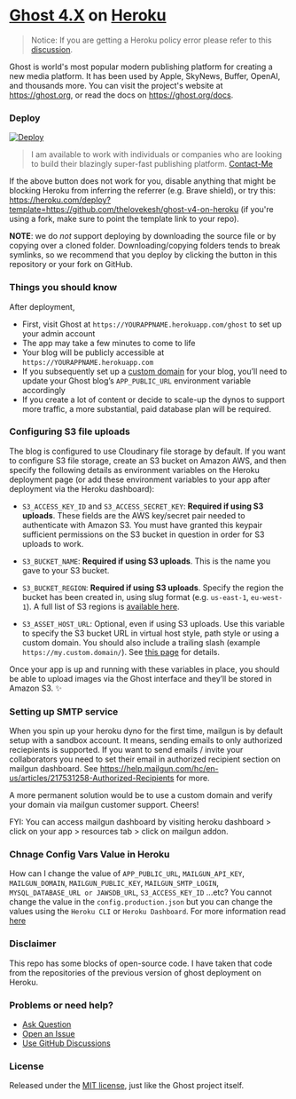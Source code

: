 # [Ghost 4.X](https://github.com/TryGhost/Ghost) on [Heroku](https://heroku.com)
> Notice: If you are getting a Heroku policy error please refer to this [discussion](https://github.com/thelovekesh/ghost-v4-on-heroku/discussions/24).

Ghost is world's most popular modern publishing platform for creating a new media platform. It has been used by Apple, SkyNews, Buffer, OpenAI, and thousands more.
You can visit the project's website at <a href="https://ghost.org/" target="_blank">https://ghost.org</a>, or read the docs on <a href="https://ghost.org/docs" target="_blank">https://ghost.org/docs</a>.

### Deploy

[![Deploy](https://www.herokucdn.com/deploy/button.svg)](https://heroku.com/deploy)

> I am available to work with individuals or companies who are looking to build their blazingly super-fast publishing platform. [Contact-Me](https://bit.ly/getfastblog)


If the above button does not work for you, disable anything that might be blocking Heroku from inferring the referrer (e.g. Brave shield), or try this: https://heroku.com/deploy?template=https://github.com/thelovekesh/ghost-v4-on-heroku (if you're using a fork, make sure to point the template link to your repo).

**NOTE**: we do _not_ support deploying by downloading the source file or by copying over a cloned folder. Downloading/copying folders tends to break symlinks, so we recommend that you deploy by clicking the button in this repository or your fork on GitHub.

### Things you should know

After deployment,

- First, visit Ghost at `https://YOURAPPNAME.herokuapp.com/ghost` to set up your admin account
- The app may take a few minutes to come to life
- Your blog will be publicly accessible at `https://YOURAPPNAME.herokuapp.com`
- If you subsequently set up a [custom domain](https://devcenter.heroku.com/articles/custom-domains) for your blog, you’ll need to update your Ghost blog’s `APP_PUBLIC_URL` environment variable accordingly
- If you create a lot of content or decide to scale-up the dynos to support more traffic, a more substantial, paid database plan will be required.

### Configuring S3 file uploads

The blog is configured to use Cloudinary file storage by default. If you want to configure S3 file storage, create an S3 bucket on Amazon AWS, and then specify the following details as environment variables on the Heroku deployment page (or add these environment variables to your app after deployment via the Heroku dashboard):

- `S3_ACCESS_KEY_ID` and `S3_ACCESS_SECRET_KEY`: **Required if using S3 uploads**. These fields are the AWS key/secret pair needed to authenticate with Amazon S3. You must have granted this keypair sufficient permissions on the S3 bucket in question in order for S3 uploads to work.

- `S3_BUCKET_NAME`: **Required if using S3 uploads**. This is the name you gave to your S3 bucket.

- `S3_BUCKET_REGION`: **Required if using S3 uploads**. Specify the region the bucket has been created in, using slug format (e.g. `us-east-1`, `eu-west-1`). A full list of S3 regions is [available here](http://docs.aws.amazon.com/general/latest/gr/rande.html#s3_region).

- `S3_ASSET_HOST_URL`: Optional, even if using S3 uploads. Use this variable to specify the S3 bucket URL in virtual host style, path style or using a custom domain. You should also include a trailing slash (example `https://my.custom.domain/`). See [this page](http://docs.aws.amazon.com/AmazonS3/latest/dev/VirtualHosting.html) for details.

Once your app is up and running with these variables in place, you should be able to upload images via the Ghost interface and they’ll be stored in Amazon S3. :sparkles:

### Setting up SMTP service

When you spin up your heroku dyno for the first time, mailgun is by default setup with a sandbox account. It means, sending emails to only authorized reciepients is supported. If you want to send emails / invite your collaborators you need to set their email in authorized recipient section on mailgun dashboard. See https://help.mailgun.com/hc/en-us/articles/217531258-Authorized-Recipients for more.

A more permanent solution would be to use a custom domain and verify your domain via mailgun customer support. Cheers!

FYI: You can access mailgun dashboard by visiting heroku dashboard > click on your app > resources tab > click on mailgun addon.

### Chnage Config Vars Value in Heroku
How can I change the value of `APP_PUBLIC_URL`, `MAILGUN_API_KEY`, `MAILGUN_DOMAIN`, `MAILGUN_PUBLIC_KEY`, `MAILGUN_SMTP_LOGIN`, `MYSQL_DATABASE_URL or JAWSDB_URL`, `S3_ACCESS_KEY_ID` ...etc?
You cannot change the value in the `config.production.json` but you can change the values using the `Heroku CLI` or `Heroku Dashboard`.
For more information read <a href="https://lovekesh.tech/how-to-create-update-and-delete-config-vars-in-the-heroku-app/" target="_blank">here</a>

### Disclaimer

This repo has some blocks of open-source code. I have taken that code from the repositories of the previous version of ghost deployment on Heroku. 

### Problems or need help?
- [Ask Question](https://ask.codebulbs.com/)
- [Open an Issue](https://github.com/thelovekesh/ghost-v4-on-heroku/issues/new/)
- [Use GitHub Discussions](https://github.com/thelovekesh/ghost-v4-on-heroku/discussions)

### License
Released under the [MIT license](https://github.com/thelovekesh/ghost-v4-on-heroku/blob/main/LICENSE), just like the Ghost project itself.

